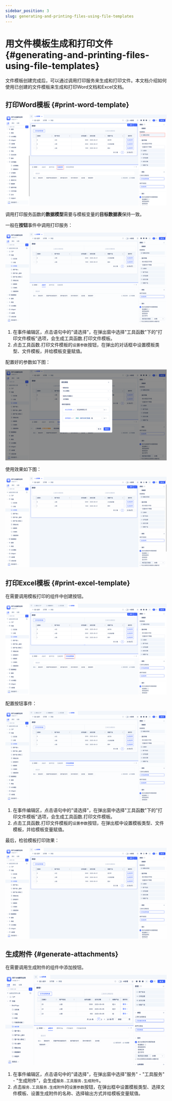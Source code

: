 ```yaml
---
sidebar_position: 3
slug: generating-and-printing-files-using-file-templates
---
```


# 用文件模板生成和打印文件 {#generating-and-printing-files-using-file-templates}

文件模板创建完成后，可以通过调用打印服务来生成和打印文件。本文档介绍如何使用已创建的文件模板来生成和打印Word文档和Excel文档。

## 打印Word模板 {#print-word-template}

![打印Word模板界面](./img/2/2025-08-29-17-09-46.png)

调用打印服务函数的**数据模型**需要与模板变量的**目标数据表**保持一致。

一般在**按钮**事件中调用打印服务：

![打印服务配置](./img/2/2025-08-29_11-03-18.gif)

1. 在事件编辑区，点击语句中的"请选择"，在弹出窗中选择"工具函数"下的"打印文件模板"选项，会生成工具函数.打印文件模板。
2. 点击工具函数.打印文件模板的`设置参数`按钮，在弹出的对话框中设置模板类型、文件模板，并给模板变量赋值。

配置好的参数如下图：

![配置好的参数](./img/2/2025-08-29-11-05-36.png)

使用效果如下图：

![使用效果](./img/2/2025-08-29_11-10-51.gif)

## 打印Excel模板 {#print-excel-template}

在需要调用模板打印的组件中创建按钮。

![创建打印按钮](./img/2/2025-08-29-16-35-09.png)

配置按钮事件：

![配置按钮事件](./img/2/2025-08-29_16-36-33.gif)

1. 在事件编辑区，点击语句中的"请选择"，在弹出窗中选择"工具函数"下的"打印文件模板"选项，会生成工具函数.打印文件模板。
2. 点击工具函数.打印文件模板的`设置参数`按钮，在弹出框中设置模板类型、文件模板，并给模板变量赋值。

最后，检验模板打印效果：

![模板打印效果](./img/2/2025-08-29_16-43-13.gif)


## 生成附件 {#generate-attachments}

在需要调用生成附件的组件中添加按钮。

![创建生成附件按钮](./img/2/2025-08-29_16-36-33-2.gif)

1. 在事件编辑区，点击语句中的"请选择"，在弹出窗中选择"服务" - "工具服务" - "生成附件"，会生成`服务.工具服务.生成附件`。
2. 点击`服务.工具服务.生成附件`的`设置参数`按钮，在弹出框中设置模板类型、选择文件模板、设置生成附件的名称、选择输出方式并给模板变量赋值。


